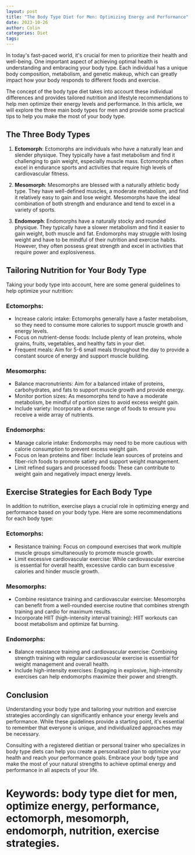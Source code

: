 ```yaml
---
layout: post
title: "The Body Type Diet for Men: Optimizing Energy and Performance"
date: 2023-10-26
author: Colin
categories: Diet
tags: 
---
```


In today's fast-paced world, it's crucial for men to prioritize their health and well-being. One important aspect of achieving optimal health is understanding and embracing your body type. Each individual has a unique body composition, metabolism, and genetic makeup, which can greatly impact how your body responds to different foods and exercise.

The concept of the body type diet takes into account these individual differences and provides tailored nutrition and lifestyle recommendations to help men optimize their energy levels and performance. In this article, we will explore the three main body types for men and provide some practical tips to help you make the most of your body type.

## The Three Body Types

1. **Ectomorph**: Ectomorphs are individuals who have a naturally lean and slender physique. They typically have a fast metabolism and find it challenging to gain weight, especially muscle mass. Ectomorphs often excel in endurance sports and activities that require high levels of cardiovascular fitness.

2. **Mesomorph**: Mesomorphs are blessed with a naturally athletic body type. They have well-defined muscles, a moderate metabolism, and find it relatively easy to gain and lose weight. Mesomorphs have the ideal combination of both strength and endurance and tend to excel in a variety of sports.

3. **Endomorph**: Endomorphs have a naturally stocky and rounded physique. They typically have a slower metabolism and find it easier to gain weight, both muscle and fat. Endomorphs may struggle with losing weight and have to be mindful of their nutrition and exercise habits. However, they often possess great strength and excel in activities that require power and explosiveness.

## Tailoring Nutrition for Your Body Type

Taking your body type into account, here are some general guidelines to help optimize your nutrition:

### Ectomorphs:

- Increase caloric intake: Ectomorphs generally have a faster metabolism, so they need to consume more calories to support muscle growth and energy levels.
- Focus on nutrient-dense foods: Include plenty of lean proteins, whole grains, fruits, vegetables, and healthy fats in your diet.
- Frequent meals: Aim for 5-6 small meals throughout the day to provide a constant source of energy and support muscle building.

### Mesomorphs:

- Balance macronutrients: Aim for a balanced intake of proteins, carbohydrates, and fats to support muscle growth and provide energy.
- Monitor portion sizes: As mesomorphs tend to have a moderate metabolism, be mindful of portion sizes to avoid excess weight gain.
- Include variety: Incorporate a diverse range of foods to ensure you receive a wide array of nutrients.

### Endomorphs:

- Manage calorie intake: Endomorphs may need to be more cautious with calorie consumption to prevent excess weight gain.
- Focus on lean proteins and fiber: Include lean sources of proteins and fiber-rich foods to promote satiety and support weight management.
- Limit refined sugars and processed foods: These can contribute to weight gain and negatively impact energy levels.

## Exercise Strategies for Each Body Type

In addition to nutrition, exercise plays a crucial role in optimizing energy and performance based on your body type. Here are some recommendations for each body type:

### Ectomorphs:

- Resistance training: Focus on compound exercises that work multiple muscle groups simultaneously to promote muscle growth.
- Limit excessive cardiovascular exercise: While cardiovascular exercise is essential for overall health, excessive cardio can burn excessive calories and hinder muscle growth.

### Mesomorphs:

- Combine resistance training and cardiovascular exercise: Mesomorphs can benefit from a well-rounded exercise routine that combines strength training and cardio for maximum results.
- Incorporate HIIT (high-intensity interval training): HIIT workouts can boost metabolism and optimize fat burning.

### Endomorphs:

- Balance resistance training and cardiovascular exercise: Combining strength training with regular cardiovascular exercise is essential for weight management and overall health.
- Include high-intensity exercises: Engaging in explosive, high-intensity exercises can help endomorphs maximize their power and strength.

## Conclusion

Understanding your body type and tailoring your nutrition and exercise strategies accordingly can significantly enhance your energy levels and performance. While these guidelines provide a starting point, it's essential to remember that everyone is unique, and individualized approaches may be necessary.

Consulting with a registered dietitian or personal trainer who specializes in body type diets can help you create a personalized plan to optimize your health and reach your performance goals. Embrace your body type and make the most of your natural strengths to achieve optimal energy and performance in all aspects of your life.

# Keywords: body type diet for men, optimize energy, performance, ectomorph, mesomorph, endomorph, nutrition, exercise strategies.